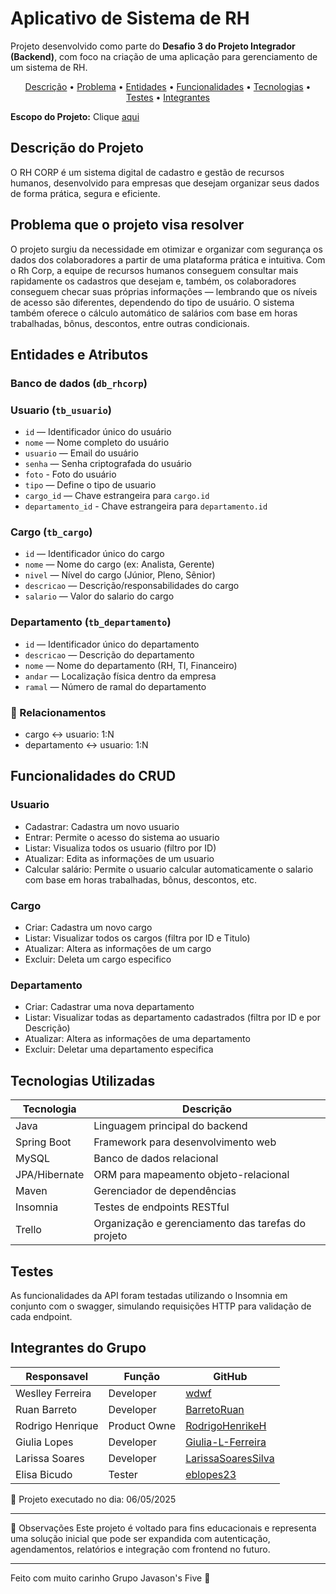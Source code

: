 # Aplicativo de Sistema de RH

Projeto desenvolvido como parte do **Desafio 3 do Projeto Integrador (Backend)**, com foco na criação de uma aplicação para gerenciamento de um sistema de RH.

<p align="center">
 <a href="#descrição-do-projeto">Descrição</a> •
 <a href="#problema-que-o-projeto-visa-resolver">Problema</a> •
 <a href="#entidades-e-atributos">Entidades</a> •
 <a href="#funcionalidades-do-crud">Funcionalidades</a> •
 <a href="#tecnologias-utilizadas">Tecnologias</a> • 
 <a href="#testes">Testes</a> •
 <a href="#integrantes-do-grupo">Integrantes</a>
</p>

**Escopo do Projeto:** Clique [aqui](https://docs.google.com/document/d/1hqB29zJgDSAkMddsSNyNL3l7RJ9QbgS4bvNPJuEiosA/edit?usp=sharing)

## Descrição do Projeto

O RH CORP é um sistema digital de cadastro e gestão de recursos humanos, desenvolvido para empresas que desejam organizar seus dados de forma prática, segura e eficiente.


## Problema que o projeto visa resolver

O projeto surgiu da necessidade em otimizar e organizar com segurança os dados dos colaboradores a partir de uma plataforma prática e intuitiva. Com o Rh Corp, a equipe de recursos humanos conseguem consultar mais rapidamente os cadastros que desejam e, também, os colaboradores conseguem checar suas próprias informações — lembrando que os níveis de acesso são diferentes, dependendo do tipo de usuário. O sistema também oferece o cálculo automático de salários com base em horas trabalhadas, bônus, descontos, entre outras condicionais.


## Entidades e Atributos

### Banco de dados (`db_rhcorp`)

### Usuario (`tb_usuario`)

- `id` — Identificador único do usuário
- `nome` — Nome completo do usuário
- `usuario` — Email do usuário
- `senha` — Senha criptografada do usuário
- `foto` - Foto do usuário
- `tipo` — Define o tipo de usuario
- `cargo_id` — Chave estrangeira para `cargo.id`
- `departamento_id` - Chave estrangeira para `departamento.id`

### Cargo (`tb_cargo`)

- `id` — Identificador único do cargo
- `nome` — Nome do cargo (ex: Analista, Gerente)
- `nivel` — Nível do cargo (Júnior, Pleno, Sênior)
- `descricao` — Descrição/responsabilidades do cargo
- `salario` — Valor do salario do cargo

### Departamento (`tb_departamento`)

- `id` — Identificador único do departamento
- `descricao` — Descrição do departamento
- `nome` — Nome do departamento (RH, TI, Financeiro)
- `andar` — Localização física dentro da empresa
- `ramal` — Número de ramal do departamento

### 📌 Relacionamentos

- cargo ↔️ usuario: 1:N
- departamento ↔️ usuario: 1:N

## Funcionalidades do CRUD

### Usuario

- Cadastrar: Cadastra um novo usuario
- Entrar: Permite o acesso do sistema ao usuario
- Listar: Visualiza todos os usuario (filtro por ID)
- Atualizar: Edita as informações de um usuario
- Calcular salário: Permite o usuario calcular automaticamente o salario com base em horas trabalhadas, bônus, descontos, etc.

### Cargo

- Criar: Cadastra um novo cargo
- Listar: Visualizar todos os cargos (filtra por ID e Titulo)
- Atualizar: Altera as informações de um cargo
- Excluir: Deleta um cargo especifico

### Departamento

- Criar: Cadastrar uma nova departamento
- Listar: Visualizar todas as departamento cadastrados (filtra por ID e por Descrição)
- Atualizar: Altera as informações de uma departamento
- Excluir: Deletar uma departamento especifica

## Tecnologias Utilizadas

| Tecnologia    | Descrição                                          |
| ------------- | -------------------------------------------------- |
| Java          | Linguagem principal do backend                     |
| Spring Boot   | Framework para desenvolvimento web                 |
| MySQL         | Banco de dados relacional                          |
| JPA/Hibernate | ORM para mapeamento objeto-relacional              |
| Maven         | Gerenciador de dependências                        |
| Insomnia      | Testes de endpoints RESTful                        |
| Trello        | Organização e gerenciamento das tarefas do projeto |

## Testes

As funcionalidades da API foram testadas utilizando o Insomnia em conjunto com o swagger, simulando requisições HTTP para validação de cada endpoint.

## Integrantes do Grupo

| Responsavel      | Função       | GitHub                                                      |
| ---------------- | ------------ | ----------------------------------------------------------- |
| Weslley Ferreira | Developer    | [wdwf](https://github.com/wdwf/)                            |
| Ruan Barreto     | Developer    | [BarretoRuan](https://github.com/BarretoRuan)               |
| Rodrigo Henrique | Product Owne | [RodrigoHenrikeH](https://github.com/RodrigoHenrikeH)       |
| Giulia Lopes     | Developer    | [Giulia-L-Ferreira](https://github.com/Giulia-L-Ferreira)   |
| Larissa Soares   | Developer    | [LarissaSoaresSilva](https://github.com/LarissaSoaresSilva) |
| Elisa Bicudo     | Tester       | [eblopes23](https://github.com/eblopes23)                   |

📅 Projeto executado no dia: 06/05/2025

---

📌 Observações
Este projeto é voltado para fins educacionais e representa uma solução inicial que pode ser expandida com autenticação, agendamentos, relatórios e integração com frontend no futuro.

---

Feito com muito carinho Grupo Javason's Five 💖
